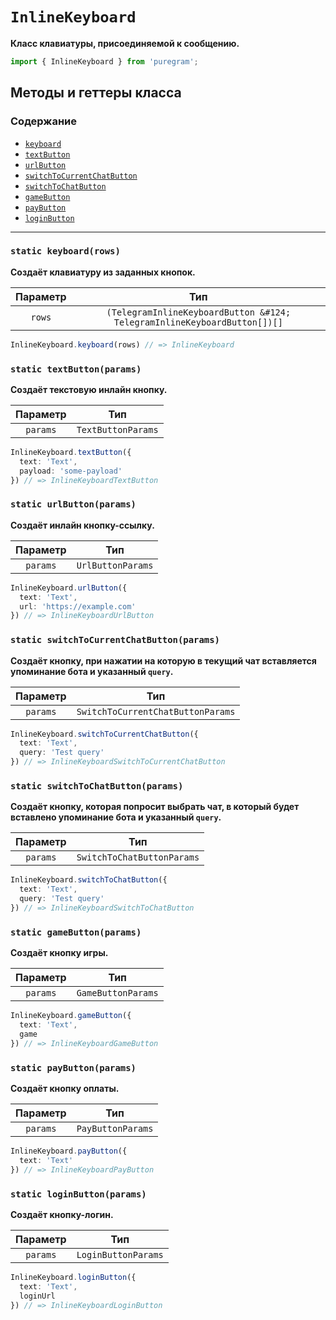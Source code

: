 # `InlineKeyboard`

**Класс клавиатуры, присоединяемой к сообщению.**

```js
import { InlineKeyboard } from 'puregram';
```

## Методы и геттеры класса

### Содержание

* [`keyboard`](#static-keyboardrows)
* [`textButton`](#static-textbuttonparams)
* [`urlButton`](#static-urlbuttonparams)
* [`switchToCurrentChatButton`](#static-switchtocurrentchatbuttonparams)
* [`switchToChatButton`](#static-switchtochatbuttonparams)
* [`gameButton`](#static-gamebuttonparams)
* [`payButton`](#static-paybuttonparams)
* [`loginButton`](#static-loginbuttonparams)

---

### `static keyboard(rows)`

**Создаёт клавиатуру из заданных кнопок.**

| Параметр |                                   Тип                                    |
| :------: | :----------------------------------------------------------------------: |
| `rows`   | `(TelegramInlineKeyboardButton &#124; TelegramInlineKeyboardButton[])[]` |

```ts
InlineKeyboard.keyboard(rows) // => InlineKeyboard
```

### `static textButton(params)`

**Создаёт текстовую инлайн кнопку.**

| Параметр |        Тип         |
| :------: | :----------------: |
| `params` | `TextButtonParams` |

```ts
InlineKeyboard.textButton({
  text: 'Text',
  payload: 'some-payload'
}) // => InlineKeyboardTextButton
```

### `static urlButton(params)`

**Создаёт инлайн кнопку-ссылку.**

| Параметр |        Тип        |
| :------: | :---------------: |
| `params` | `UrlButtonParams` |

```ts
InlineKeyboard.urlButton({
  text: 'Text',
  url: 'https://example.com'
}) // => InlineKeyboardUrlButton
```

### `static switchToCurrentChatButton(params)`

**Создаёт кнопку, при нажатии на которую в текущий чат вставляется упоминание бота и указанный `query`.**

| Параметр |                Тип                |
| :------: | :-------------------------------: |
| `params` | `SwitchToCurrentChatButtonParams` |

```ts
InlineKeyboard.switchToCurrentChatButton({
  text: 'Text',
  query: 'Test query'
}) // => InlineKeyboardSwitchToCurrentChatButton
```

### `static switchToChatButton(params)`

**Создаёт кнопку, которая попросит выбрать чат, в который будет вставлено упоминание бота и указанный `query`.**

| Параметр |            Тип             |
| :------: | :------------------------: |
| `params` | `SwitchToChatButtonParams` |

```ts
InlineKeyboard.switchToChatButton({
  text: 'Text',
  query: 'Test query'
}) // => InlineKeyboardSwitchToChatButton
```

### `static gameButton(params)`

**Создаёт кнопку игры.**

| Параметр |        Тип         |
| :------: | :----------------: |
| `params` | `GameButtonParams` |

```ts
InlineKeyboard.gameButton({
  text: 'Text',
  game
}) // => InlineKeyboardGameButton
```

### `static payButton(params)`

**Создаёт кнопку оплаты.**

| Параметр |        Тип        |
| :------: | :---------------: |
| `params` | `PayButtonParams` |

```ts
InlineKeyboard.payButton({
  text: 'Text'
}) // => InlineKeyboardPayButton
```

### `static loginButton(params)`

**Создаёт кнопку-логин.**

| Параметр |         Тип         |
| :------: | :-----------------: |
| `params` | `LoginButtonParams` |

```ts
InlineKeyboard.loginButton({
  text: 'Text',
  loginUrl
}) // => InlineKeyboardLoginButton
```